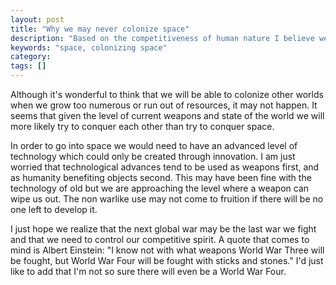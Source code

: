 ```yaml
---
layout: post
title: "Why we may never colonize space"
description: "Based on the competitiveness of human nature I believe we'll kill each other before we end up colonizing space."
keywords: "space, colonizing space"
category:
tags: []
---
```

Although it's wonderful to think that we will be able to colonize other worlds when we grow too numerous or run out of resources, it may not happen. It seems that given the level of current weapons and state of the world we will more likely try to conquer each other than try to conquer space.

In order to go into space we would need to have an advanced level of technology which could only be created through innovation. I am just worried that technological advances tend to be used as weapons first, and as humanity benefiting objects second. This may have been fine with the technology of old but we are approaching the level where a weapon can wipe us out. The non warlike use may not come to fruition if there will be no one left to develop it.

I just hope we realize that the next global war may be the last war we fight and that we need to control our competitive spirit. A quote that comes to mind is Albert Einstein: "I know not with what weapons World War Three will be fought, but World War Four will be fought with sticks and stones." I'd just like to add that I'm not so sure there will even be a World War Four.
